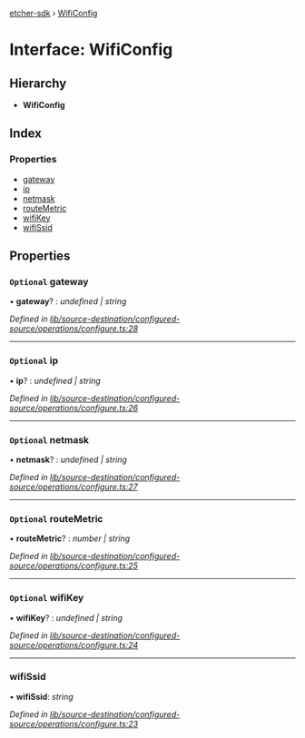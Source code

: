 [etcher-sdk](../README.md) › [WifiConfig](wificonfig.md)

# Interface: WifiConfig

## Hierarchy

* **WifiConfig**

## Index

### Properties

* [gateway](wificonfig.md#optional-gateway)
* [ip](wificonfig.md#optional-ip)
* [netmask](wificonfig.md#optional-netmask)
* [routeMetric](wificonfig.md#optional-routemetric)
* [wifiKey](wificonfig.md#optional-wifikey)
* [wifiSsid](wificonfig.md#wifissid)

## Properties

### `Optional` gateway

• **gateway**? : *undefined | string*

*Defined in [lib/source-destination/configured-source/operations/configure.ts:28](https://github.com/balena-io-modules/etcher-sdk/blob/247d322/lib/source-destination/configured-source/operations/configure.ts#L28)*

___

### `Optional` ip

• **ip**? : *undefined | string*

*Defined in [lib/source-destination/configured-source/operations/configure.ts:26](https://github.com/balena-io-modules/etcher-sdk/blob/247d322/lib/source-destination/configured-source/operations/configure.ts#L26)*

___

### `Optional` netmask

• **netmask**? : *undefined | string*

*Defined in [lib/source-destination/configured-source/operations/configure.ts:27](https://github.com/balena-io-modules/etcher-sdk/blob/247d322/lib/source-destination/configured-source/operations/configure.ts#L27)*

___

### `Optional` routeMetric

• **routeMetric**? : *number | string*

*Defined in [lib/source-destination/configured-source/operations/configure.ts:25](https://github.com/balena-io-modules/etcher-sdk/blob/247d322/lib/source-destination/configured-source/operations/configure.ts#L25)*

___

### `Optional` wifiKey

• **wifiKey**? : *undefined | string*

*Defined in [lib/source-destination/configured-source/operations/configure.ts:24](https://github.com/balena-io-modules/etcher-sdk/blob/247d322/lib/source-destination/configured-source/operations/configure.ts#L24)*

___

###  wifiSsid

• **wifiSsid**: *string*

*Defined in [lib/source-destination/configured-source/operations/configure.ts:23](https://github.com/balena-io-modules/etcher-sdk/blob/247d322/lib/source-destination/configured-source/operations/configure.ts#L23)*
